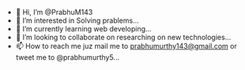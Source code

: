 - 👋 Hi, I’m @PrabhuM143
- 👀 I’m interested in Solving prablems...
- 🌱 I’m currently learning web developing...
- 💞️ I’m looking to collaborate on researching on new technologies...
- 📫 How to reach me juz mail me to prabhumurthy143@gmail.com or tweet me to @prabhumurthy5...

<!---
PrabhuM143/PrabhuM143 is a ✨ special ✨ repository because its `README.md` (this file) appears on your GitHub profile.
You can click the Preview link to take a look at your changes.
--->
